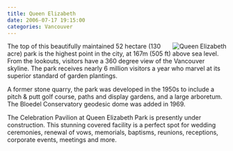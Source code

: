 ```yaml
---
title: Queen Elizabeth
date: 2006-07-17 19:15:00
categories: Vancouver
---
```

<img src="/public/uploads/2006/07/mainphoto_qepark.jpg" id="image37" alt="Queen Elizabeth" align="right" />

The top of this beautifully maintained 52 hectare (130 acre) park is the highest point in the city, at 167m (505 ft) above sea level. From the lookouts, visitors have a 360 degree view of the Vancouver skyline. The park receives nearly 6 million visitors a year who marvel at its superior standard of garden plantings.

A former stone quarry, the park was developed in the 1950s to include a pitch &amp; putt golf course, paths and display gardens, and a large arboretum. The Bloedel Conservatory geodesic dome was added in 1969.

The Celebration Pavilion at Queen Elizabeth Park is presently under construction. This stunning covered facility is a perfect spot for wedding ceremonies, renewal of vows, memorials, baptisms, reunions, receptions, corporate events, meetings and more.
